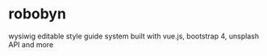 # robobyn
wysiwig editable style guide system built with vue.js, bootstrap 4, unsplash API and more
